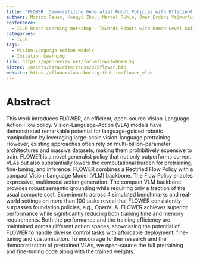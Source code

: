 ```yaml
---
title: "FLOWER: Democratizing Generalist Robot Policies with Efficient Vision-Language-Action Flow Policies"
authors: Moritz Reuss, Hongyi Zhou, Marcel Rühle, Ömer Erdinç Yağmurlu, Fabian Otto, Rudolf Lioutikov
conference:
  - ICLR Robot Learning Workshop - Towards Robots with Human-Level Abilities
categories:
  - ICLR
tags:
  - Vision-Language-Action Models
  - Imitation Learning
link: https://openreview.net/forum?id=ifo8oWSLSq
bibtex: /assets/data/cite/reuss2025flower.bib
website: https://flowervlaauthors.github.io/flower_vla/
---
```


# Abstract

This work introduces FLOWER, an efficient, open-source Vision-Language-Action Flow policy. Vision-Language-Action (VLA) models have demonstrated remarkable potential for language-guided robotic manipulation by leveraging large-scale vision-language pretraining. However, existing approaches often rely on multi-billion-parameter architectures and massive datasets, making them prohibitively expensive to train. FLOWER is a novel generalist policy that not only outperforms current VLAs but also substantially lowers the computational burden for pretraining, fine-tuning, and inference. FLOWER combines a Rectified Flow Policy with a compact Vision-Language Model (VLM) backbone. The Flow Policy enables expressive, multimodal action generation. The compact VLM backbone provides robust semantic grounding while requiring only a fraction of the usual compute cost. Experiments across 4 simulated benchmarks and real-world settings on more than 100 tasks reveal that FLOWER consistently surpasses foundation policies, e.g., OpenVLA. FLOWER achieves superior performance while significantly reducing both training time and memory requirements. Both the performance and the training efficiency are maintained across different action spaces, showcasing the potential of FLOWER to handle diverse control tasks with affordable deployment, fine-tuning and customization. To encourage further research and the democratization of pretrained VLAs, we open-source the full pretraining and fine-tuning code along with the trained weights.
